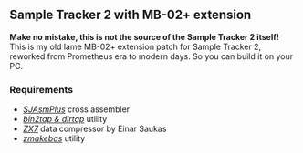 ## Sample Tracker 2 with MB-02+ extension

**Make no mistake, this is not the source of the Sample Tracker 2 itself!** This is my old lame MB-02+ extension patch for Sample Tracker 2, reworked from Prometheus era to modern days. So you can build it on your PC.

### Requirements

- _[SJAsmPlus](https://github.com/z00m128/sjasmplus/releases)_ cross assembler
- _[bin2tap & dirtap](https://sourceforge.net/projects/zxspectrumutils/)_ utility
- _[ZX7](https://spectrumcomputing.co.uk/index.php?cat=96&id=27996)_ data compressor by Einar Saukas
- _[zmakebas](https://github.com/z00m128/zmakebas)_ utility
